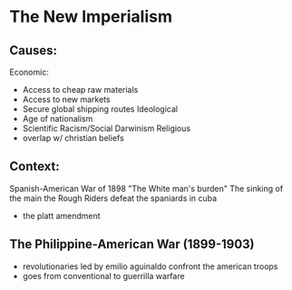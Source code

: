 # The New Imperialism
## Causes:
Economic:
- Access to cheap raw materials
- Access to new markets
- Secure global shipping routes
Ideological
- Age of nationalism
- Scientific Racism/Social Darwinism
Religious
- overlap w/ christian beliefs
## Context:
Spanish-American War of 1898
"The White man's burden"
The sinking of the main
the Rough Riders defeat the spaniards in cuba
- the platt amendment
## The Philippine-American War (1899-1903)
- revolutionaries led by emilio aguinaldo confront the american troops
- goes from conventional to guerrilla warfare
